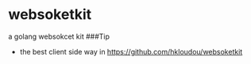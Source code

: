 # websoketkit
a golang websokcet kit
###Tip
* the best client side way in https://github.com/hkloudou/websoketkit
